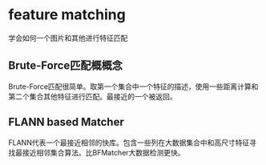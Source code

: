 # feature matching
学会如何一个图片和其他进行特征匹配

## Brute-Force匹配概概念
Brute-Force匹配很简单。取第一个集合中一个特征的描述，使用一些距离计算和第二个集合其他特征进行匹配。最接近的一个被返回。

## FLANN based Matcher
FLANN代表一个最接近相邻的快库。包含一些列在大数据集合中和高尺寸特征寻找最接近相邻集合算法。比BFMatcher大数据检测更快。
